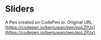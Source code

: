 # Sliders 

A Pen created on CodePen.io. Original URL: [https://codepen.io/benjuwan/pen/poLZPJx](https://codepen.io/benjuwan/pen/poLZPJx).

